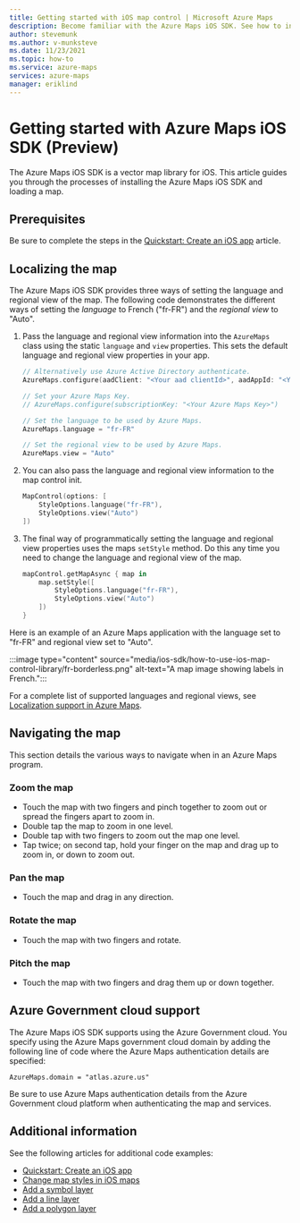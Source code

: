 ```yaml
---
title: Getting started with iOS map control | Microsoft Azure Maps
description: Become familiar with the Azure Maps iOS SDK. See how to install the SDK and create an interactive map.
author: stevemunk
ms.author: v-munksteve
ms.date: 11/23/2021
ms.topic: how-to
ms.service: azure-maps
services: azure-maps
manager: eriklind
---
```


# Getting started with Azure Maps iOS SDK (Preview)

The Azure Maps iOS SDK is a vector map library for iOS. This article guides you through the processes of installing the Azure Maps iOS SDK and loading a map.

## Prerequisites

Be sure to complete the steps in the  [Quickstart: Create an iOS app](quick-ios-app.md) article.

## Localizing the map

The Azure Maps iOS SDK provides three ways of setting the language and regional view of the map. The following code demonstrates the different ways of setting the *language* to French ("fr-FR") and the *regional view* to "Auto".

1. Pass the language and regional view information into the `AzureMaps` class using the static `language` and `view` properties. This sets the default language and regional view properties in your app.

    ```swift
    // Alternatively use Azure Active Directory authenticate.
    AzureMaps.configure(aadClient: "<Your aad clientId>", aadAppId: "<Your aad AppId>", aadTenant: "<Your aad Tenant>")
    
    // Set your Azure Maps Key.
    // AzureMaps.configure(subscriptionKey: "<Your Azure Maps Key>")
    
    // Set the language to be used by Azure Maps.
    AzureMaps.language = "fr-FR"
    
    // Set the regional view to be used by Azure Maps.
    AzureMaps.view = "Auto"
    ```

1. You can also pass the language and regional view information to the map control init.

    ```swift
    MapControl(options: [
        StyleOptions.language("fr-FR"),
        StyleOptions.view("Auto")
    ])
    ```

1. The final way of programmatically setting the language and regional view properties uses the maps `setStyle` method. Do this any time you need to change the language and regional view of the map.

    ```swift
    mapControl.getMapAsync { map in
        map.setStyle([
            StyleOptions.language("fr-FR"),
            StyleOptions.view("Auto")
        ])
    }
    ```

Here is an example of an Azure Maps application with the language set to "fr-FR" and regional view set to "Auto".

:::image type="content" source="media/ios-sdk/how-to-use-ios-map-control-library/fr-borderless.png" alt-text="A map image showing labels in French.":::

For a complete list of supported languages and regional views, see [Localization support in Azure Maps](supported-languages.md).

## Navigating the map

This section details the various ways to navigate when in an Azure Maps program.

### Zoom the map

* Touch the map with two fingers and pinch together to zoom out or spread the fingers apart to zoom in.
* Double tap the map to zoom in one level.
* Double tap with two fingers to zoom out the map one level.
* Tap twice; on second tap, hold your finger on the map and drag up to zoom in, or down to zoom out.

### Pan the map

* Touch the map and drag in any direction.

### Rotate the map

* Touch the map with two fingers and rotate.

### Pitch the map

* Touch the map with two fingers and drag them up or down together.

## Azure Government cloud support

The Azure Maps iOS SDK supports using the Azure Government cloud. You specify using the Azure Maps government cloud domain by adding the following line of code where the Azure Maps authentication details are specified:

```
AzureMaps.domain = "atlas.azure.us"
```

Be sure to use Azure Maps authentication details from the Azure Government cloud platform when authenticating the map and services.

## Additional information

See the following articles for additional code examples:

* [Quickstart: Create an iOS app](quick-ios-app.md)
* [Change map styles in iOS maps](set-map-style-ios-sdk.md)
* [Add a symbol layer](add-symbol-layer-ios.md)
* [Add a line layer](add-line-layer-map-ios.md)
* [Add a polygon layer](add-polygon-layer-map-ios.md)
